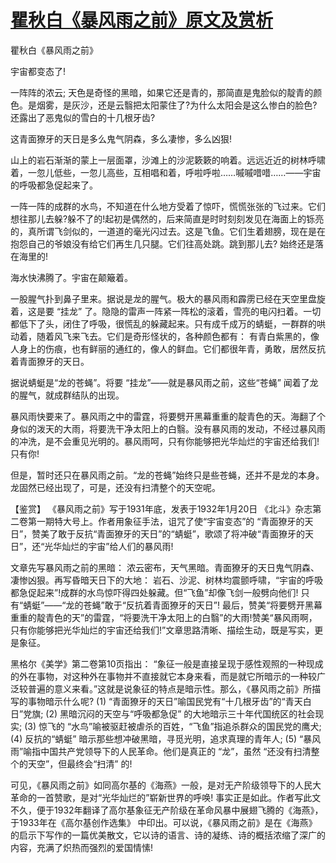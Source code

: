 # [瞿秋白《暴风雨之前》原文及赏析](https://www.vrrw.net/wx/10223.html)

瞿秋白《暴风雨之前》

宇宙都变态了!

一阵阵的浓云; 天色是奇怪的黑暗，如果它还是青的，那简直是鬼脸似的靛青的颜色。是烟雾，是灰沙，还是云翳把太阳蒙住了?为什么太阳会是这么惨白的脸色?还露出了恶鬼似的雪白的十几根牙齿?

这青面獠牙的天日是多么鬼气阴森，多么凄惨，多么凶狠!

山上的岩石渐渐的蒙上一层面罩，沙滩上的沙泥簌簌的响着。远远近近的树林呼啸着，一忽儿低些，一忽儿高些，互相唱和着，呼啦呼啦……嘁嘁唶唶……——宇宙的呼吸都急促起来了。

一阵一阵的成群的水鸟，不知道在什么地方受着了惊吓，慌慌张张的飞过来。它们想往那儿去躲?躲不了的!起初是偶然的，后来简直是时时刻刻发见在海面上的铄亮的，真所谓飞剑似的，一道道的毫光闪过去。这是飞鱼。它们生着翅膀，现在是在抱怨自己的爷娘没有给它们再生几只腿。它们往高处跳。跳到那儿去? 始终还是落在海里的!

海水快沸腾了。宇宙在颠簸着。

一股腥气扑到鼻子里来。据说是龙的腥气。极大的暴风雨和霹雳已经在天空里盘旋着，这是要 “挂龙” 了。隐隐的雷声一阵紧一阵松的滚着，雪亮的电闪扫着。一切都低下了头，闭住了呼吸，很慌乱的躲藏起来。只有成千成万的蜻蜓，一群群的哄动着，随着风飞来飞去。它们是奇形怪状的，各种颜色都有： 有青白紫黑的，像人身上的伤痕，也有鲜丽的通红的，像人的鲜血。它们都很年青，勇敢，居然反抗着青面獠牙的天日。

据说蜻蜓是“龙的苍蝇”。将要 “挂龙”——就是暴风雨之前，这些“苍蝇” 闻着了龙的腥气，就成群结队的出现。

暴风雨快要来了。暴风雨之中的雷霆，将要劈开黑幕重重的靛青色的天。海翻了个身似的泼天的大雨，将要洗干净太阳上的白翳。没有暴风雨的发动，不经过暴风雨的冲洗，是不会重见光明的。暴风雨呵，只有你能够把光华灿烂的宇宙还给我们! 只有你!

但是，暂时还只在暴风雨之前。“龙的苍蝇”始终只是些苍蝇，还并不是龙的本身。龙固然已经出现了，可是，还没有扫清整个的天空呢。



【鉴赏】 《暴风雨之前》写于1931年底，发表于1932年1月20日 《北斗》杂志第二卷第一期特大号上。作者用象征手法，诅咒了使“宇宙变态”的 “青面獠牙的天日”，赞美了敢于反抗“青面獠牙的天日”的“蜻蜓”，歌颂了将冲破“青面獠牙的天日”，还“光华灿烂的宇宙”给人们的暴风雨!

文章先写暴风雨之前的黑暗： 浓云密布，天气黑暗。青面獠牙的天日鬼气阴森、凄惨凶狠。再写昏暗天日下的大地： 岩石、沙泥、树林均震颤呼啸，“宇宙的呼吸都急促起来”!成群的水鸟惊吓得四处躲藏。但“飞鱼”却像飞剑一般劈向他们! 只有“蜻蜓”——“龙的苍蝇”敢于“反抗着青面獠牙的天日”! 最后，赞美“将要劈开黑幕重重的靛青色的天”的雷霆，“将要洗干净太阳上的白翳”的大雨!赞美“暴风雨啊，只有你能够把光华灿烂的宇宙还给我们!”文章思路清晰、描绘生动，既是写实，更是象征。

黑格尔《美学》第二卷第10页指出： “象征一般是直接呈现于感性观照的一种现成的外在事物，对这种外在事物并不直接就它本身来看，而是就它所暗示的一种较广泛较普遍的意义来看。”这就是说象征的特点是暗示性。那么，《暴风雨之前》所描写的事物暗示什么呢? (1) “青面獠牙的天日”喻国民党有“十几根牙齿”的“青天白日”党旗; (2) 黑暗沉闷的天空与“呼吸都急促” 的大地暗示三十年代国统区的社会现实; (3) 惊飞的 “水鸟”喻被驱赶被虐杀的百姓，“飞鱼”指追杀群众的国民党的鹰犬; (4) 反抗的“蜻蜓” 暗示那些想冲破黑暗，寻觅光明，追求真理的青年人; (5) “暴风雨”喻指中国共产党领导下的人民革命。他们是真正的 “龙”，虽然 “还没有扫清整个的天空”，但最终会“扫清” 的!

可见，《暴风雨之前》如同高尔基的《海燕》一般，是对无产阶级领导下的人民大革命的一首赞歌，是对“光华灿烂的”崭新世界的呼唤! 事实正是如此。作者写此文不久，便于1932年翻译了高尔基象征无产阶级在革命风暴中展翅飞腾的《海燕》，于1933年在《高尔基创作选集》 中印出。可以说，《暴风雨之前》是在《海燕》 的启示下写作的一篇优美散文，它以诗的语言、诗的凝练、诗的概括浓缩了深广的内容，充满了炽热而强烈的爱国情愫!

